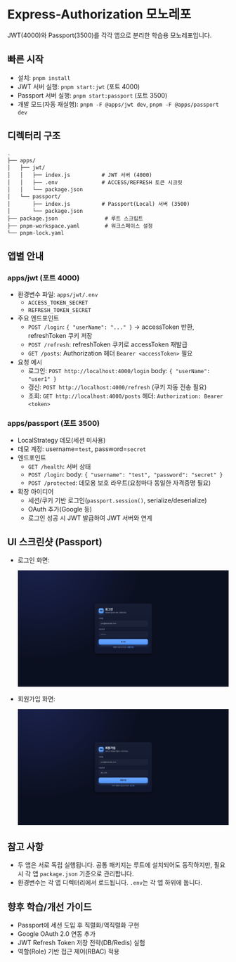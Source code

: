 # Express-Authorization 모노레포

JWT(4000)와 Passport(3500)를 각각 앱으로 분리한 학습용 모노레포입니다.

## 빠른 시작

- 설치: `pnpm install`
- JWT 서버 실행: `pnpm start:jwt` (포트 4000)
- Passport 서버 실행: `pnpm start:passport` (포트 3500)
- 개발 모드(자동 재실행): `pnpm -F @apps/jwt dev`, `pnpm -F @apps/passport dev`

## 디렉터리 구조

```
.
├── apps/
│   ├── jwt/
│   │   ├── index.js          # JWT 서버 (4000)
│   │   ├── .env              # ACCESS/REFRESH 토큰 시크릿
│   │   └── package.json
│   └── passport/
│       ├── index.js          # Passport(Local) 서버 (3500)
│       └── package.json
├── package.json               # 루트 스크립트
├── pnpm-workspace.yaml        # 워크스페이스 설정
└── pnpm-lock.yaml
```

## 앱별 안내

### apps/jwt (포트 4000)

- 환경변수 파일: `apps/jwt/.env`
  - `ACCESS_TOKEN_SECRET`
  - `REFRESH_TOKEN_SECRET`
- 주요 엔드포인트
  - `POST /login`: `{ "userName": "..." }` → accessToken 반환, refreshToken 쿠키 저장
  - `POST /refresh`: refreshToken 쿠키로 accessToken 재발급
  - `GET /posts`: Authorization 헤더 `Bearer <accessToken>` 필요
- 요청 예시
  - 로그인: `POST http://localhost:4000/login` body: `{ "userName": "user1" }`
  - 갱신: `POST http://localhost:4000/refresh` (쿠키 자동 전송 필요)
  - 조회: `GET http://localhost:4000/posts` 헤더: `Authorization: Bearer <token>`

### apps/passport (포트 3500)

- LocalStrategy 데모(세션 미사용)
- 데모 계정: username=`test`, password=`secret`
- 엔드포인트
  - `GET /health`: 서버 상태
  - `POST /login`: body: `{ "username": "test", "password": "secret" }`
  - `POST /protected`: 데모용 보호 라우트(요청마다 동일한 자격증명 필요)
- 확장 아이디어
  - 세션/쿠키 기반 로그인(`passport.session()`, serialize/deserialize)
  - OAuth 추가(Google 등)
  - 로그인 성공 시 JWT 발급하여 JWT 서버와 연계

## UI 스크린샷 (Passport)

- 로그인 화면:

  ![Passport Login](apps/passport/public/login.png)

- 회원가입 화면:

  ![Passport Signup](apps/passport/public/signup.png)

## 참고 사항

- 두 앱은 서로 독립 실행됩니다. 공통 패키지는 루트에 설치되어도 동작하지만, 필요 시 각 앱 `package.json` 기준으로 관리합니다.
- 환경변수는 각 앱 디렉터리에서 로드됩니다. `.env`는 각 앱 하위에 둡니다.

## 향후 학습/개선 가이드

- Passport에 세션 도입 후 직렬화/역직렬화 구현
- Google OAuth 2.0 연동 추가
- JWT Refresh Token 저장 전략(DB/Redis) 실험
- 역할(Role) 기반 접근 제어(RBAC) 적용

